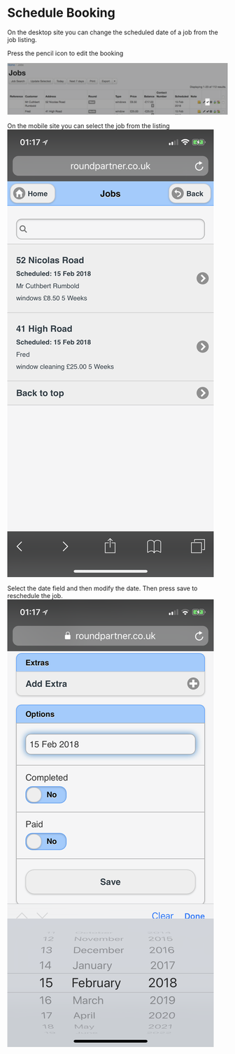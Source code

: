 # Schedule Booking
On the desktop site you can change the scheduled date of a job from the job listing.

Press the pencil icon to edit the booking

![Edit Booking](images/edit_booking.png)

On the mobile site you can select the job from the listing
![Edit Booking](images/booking_list_mobile.png)

Select the date field and then modify the date.
Then press save to reschedule the job.
![Edit Booking](images/edit_booking_mobile.png)

